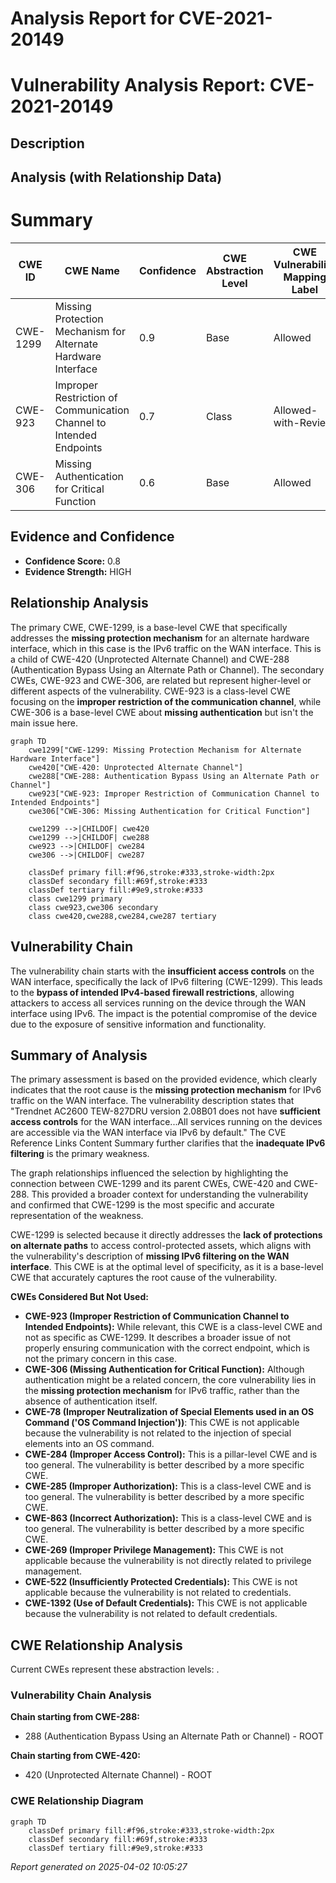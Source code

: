 # Analysis Report for CVE-2021-20149

# Vulnerability Analysis Report: CVE-2021-20149

## Description



## Analysis (with Relationship Data)

# Summary
| CWE ID | CWE Name | Confidence | CWE Abstraction Level | CWE Vulnerability Mapping Label | CWE-Vulnerability Mapping Notes |
|---|---|---|---|---|---|
| CWE-1299 | Missing Protection Mechanism for Alternate Hardware Interface | 0.9 | Base | Allowed | Primary CWE |
| CWE-923 | Improper Restriction of Communication Channel to Intended Endpoints | 0.7 | Class | Allowed-with-Review | Secondary Candidate |
| CWE-306 | Missing Authentication for Critical Function | 0.6 | Base | Allowed | Secondary Candidate |

## Evidence and Confidence

*   **Confidence Score:** 0.8
*   **Evidence Strength:** HIGH

## Relationship Analysis
The primary CWE, CWE-1299, is a base-level CWE that specifically addresses the **missing protection mechanism** for an alternate hardware interface, which in this case is the IPv6 traffic on the WAN interface. This is a child of CWE-420 (Unprotected Alternate Channel) and CWE-288 (Authentication Bypass Using an Alternate Path or Channel). The secondary CWEs, CWE-923 and CWE-306, are related but represent higher-level or different aspects of the vulnerability. CWE-923 is a class-level CWE focusing on the **improper restriction of the communication channel**, while CWE-306 is a base-level CWE about **missing authentication** but isn't the main issue here.

```mermaid
graph TD
    cwe1299["CWE-1299: Missing Protection Mechanism for Alternate Hardware Interface"]
    cwe420["CWE-420: Unprotected Alternate Channel"]
    cwe288["CWE-288: Authentication Bypass Using an Alternate Path or Channel"]
    cwe923["CWE-923: Improper Restriction of Communication Channel to Intended Endpoints"]
    cwe306["CWE-306: Missing Authentication for Critical Function"]

    cwe1299 -->|CHILDOF| cwe420
    cwe1299 -->|CHILDOF| cwe288
    cwe923 -->|CHILDOF| cwe284
    cwe306 -->|CHILDOF| cwe287

    classDef primary fill:#f96,stroke:#333,stroke-width:2px
    classDef secondary fill:#69f,stroke:#333
    classDef tertiary fill:#9e9,stroke:#333
    class cwe1299 primary
    class cwe923,cwe306 secondary
    class cwe420,cwe288,cwe284,cwe287 tertiary
```

## Vulnerability Chain
The vulnerability chain starts with the **insufficient access controls** on the WAN interface, specifically the lack of IPv6 filtering (CWE-1299). This leads to the **bypass of intended IPv4-based firewall restrictions**, allowing attackers to access all services running on the device through the WAN interface using IPv6. The impact is the potential compromise of the device due to the exposure of sensitive information and functionality.

## Summary of Analysis
The primary assessment is based on the provided evidence, which clearly indicates that the root cause is the **missing protection mechanism** for IPv6 traffic on the WAN interface. The vulnerability description states that "Trendnet AC2600 TEW-827DRU version 2.08B01 does not have **sufficient access controls** for the WAN interface...All services running on the devices are accessible via the WAN interface via IPv6 by default." The CVE Reference Links Content Summary further clarifies that the **inadequate IPv6 filtering** is the primary weakness.

The graph relationships influenced the selection by highlighting the connection between CWE-1299 and its parent CWEs, CWE-420 and CWE-288. This provided a broader context for understanding the vulnerability and confirmed that CWE-1299 is the most specific and accurate representation of the weakness.

CWE-1299 is selected because it directly addresses the **lack of protections on alternate paths** to access control-protected assets, which aligns with the vulnerability's description of **missing IPv6 filtering on the WAN interface**. This CWE is at the optimal level of specificity, as it is a base-level CWE that accurately captures the root cause of the vulnerability.

**CWEs Considered But Not Used:**

*   **CWE-923 (Improper Restriction of Communication Channel to Intended Endpoints):** While relevant, this CWE is a class-level CWE and not as specific as CWE-1299. It describes a broader issue of not properly ensuring communication with the correct endpoint, which is not the primary concern in this case.
*   **CWE-306 (Missing Authentication for Critical Function):** Although authentication might be a related concern, the core vulnerability lies in the **missing protection mechanism** for IPv6 traffic, rather than the absence of authentication itself.
*   **CWE-78 (Improper Neutralization of Special Elements used in an OS Command ('OS Command Injection'))**: This CWE is not applicable because the vulnerability is not related to the injection of special elements into an OS command.
*   **CWE-284 (Improper Access Control):** This is a pillar-level CWE and is too general. The vulnerability is better described by a more specific CWE.
*   **CWE-285 (Improper Authorization):** This is a class-level CWE and is too general. The vulnerability is better described by a more specific CWE.
*   **CWE-863 (Incorrect Authorization):** This is a class-level CWE and is too general. The vulnerability is better described by a more specific CWE.
*   **CWE-269 (Improper Privilege Management):** This CWE is not applicable because the vulnerability is not directly related to privilege management.
*   **CWE-522 (Insufficiently Protected Credentials):** This CWE is not applicable because the vulnerability is not related to credentials.
*   **CWE-1392 (Use of Default Credentials):** This CWE is not applicable because the vulnerability is not related to default credentials.


## CWE Relationship Analysis

Current CWEs represent these abstraction levels: .


### Vulnerability Chain Analysis

**Chain starting from CWE-288:**
- 288 (Authentication Bypass Using an Alternate Path or Channel) - ROOT


**Chain starting from CWE-420:**
- 420 (Unprotected Alternate Channel) - ROOT



### CWE Relationship Diagram

```mermaid
graph TD
    classDef primary fill:#f96,stroke:#333,stroke-width:2px
    classDef secondary fill:#69f,stroke:#333
    classDef tertiary fill:#9e9,stroke:#333
```



*Report generated on 2025-04-02 10:05:27*
